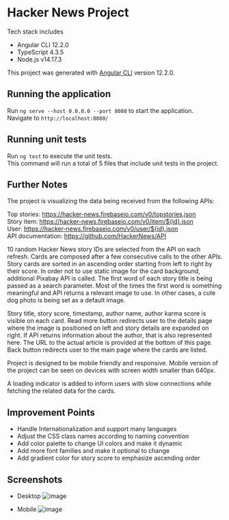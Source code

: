 # Hacker News Project

Tech stack includes

* Angular CLI 12.2.0
* TypeScript 4.3.5
* Node.js v14.17.3

This project was generated with [Angular CLI](https://github.com/angular/angular-cli) version 12.2.0.

## Running the application

Run `ng serve --host 0.0.0.0 --port 8080` to start the application. \
Navigate to `http://localhost:8080/`

## Running unit tests

Run `ng test` to execute the unit tests. \
This command will run a total of 5 files that include unit tests in the project.

## Further Notes

The project is visualizing the data being received from the following APIs:

Top stories: https://hacker-news.firebaseio.com/v0/topstories.json \
Story item: https://hacker-news.firebaseio.com/v0/item/${id}.json \
User: https://hacker-news.firebaseio.com/v0/user/${id}.json \
API documentation: https://github.com/HackerNews/API

10 random Hacker News story IDs are selected from the API on each refresh. Cards are composed after a few consecutive calls to the other APIs. Story cards are sorted in an ascending order starting from left to right by their score. In order not to use static image for the card background, additional Pixabay API is called. The first word of each story title is being passed as a search parameter. Most of the times the first word is something meaningful and API returns a relevant image to use. In other cases, a cute dog photo is being set as a default image.

Story title, story score, timestamp, author name, author karma score is visible on each card. Read more button redirects user to the details page where the image is positioned on left and story details are expanded on right. If API returns information about the author, that is also represented here. The URL to the actual article is provided at the bottom of this page. Back button redirects user to the main page where the cards are listed.

Project is designed to be mobile friendly and responsive. Mobile version of the project can be seen on devices with screen width smaller than 640px.

A loading indicator is added to inform users with slow connections while fetching the related data for the cards.

## Improvement Points

* Handle Internationalization and support many languages
* Adjust the CSS class names according to naming convention
* Add color palette to change UI colors and make it dynamic
* Add more font families and make it optional to change
* Add gradient color for story score to emphasize ascending order

## Screenshots

* Desktop
![image](https://github.com/user-attachments/assets/c1468428-c77d-48e0-87a9-6199eac923de)

* Mobile
![image](https://github.com/user-attachments/assets/89f785f1-a970-4eab-a574-bd0444ac2b86)
